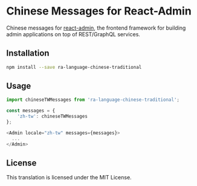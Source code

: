# Chinese Messages for React-Admin

Chinese messages for [react-admin](https://github.com/marmelab/react-admin), the frontend framework for building admin applications on top of REST/GraphQL services.

## Installation

```sh
npm install --save ra-language-chinese-traditional
```

## Usage

```js
import chineseTWMessages from 'ra-language-chinese-traditional';

const messages = {
    'zh-tw': chineseTWMessages
};

<Admin locale="zh-tw" messages={messages}>
  ...
</Admin>
```

## License

This translation is licensed under the MIT License.